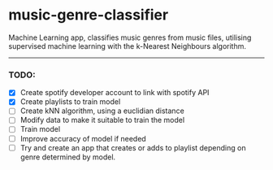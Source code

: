# music-genre-classifier
Machine Learning app, classifies music genres from music files, utilising supervised machine learning with the k-Nearest Neighbours algorithm.

---
### TODO:
- [x] Create spotify developer account to link with spotify API
- [x] Create playlists to train model
- [ ] Create kNN algorithm, using a euclidian distance
- [ ] Modify data to make it suitable to train the model
- [ ] Train model
- [ ] Improve accuracy of model if needed
- [ ] Try and create an app that creates or adds to playlist depending on genre determined by model.
